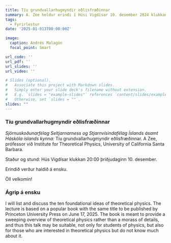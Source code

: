 ```yaml
---
title: Tíu grundvallarhugmyndir eðlisfræðinnar
summary: A. Zee heldur erindi í Húsi Vigdísar 10. desember 2024 klukkan 20:00
tags:
  - Fyrirlestur
date: '2025-01-013T00:00:00Z'

image:
  caption: Andrés Malagón
  focal_point: Smart

url_code: ''
url_pdf: ''
url_slides: ''
url_video: ''

# Slides (optional).
#   Associate this project with Markdown slides.
#   Simply enter your slide deck's filename without extension.
#   E.g. `slides = "example-slides"` references `content/slides/example-slides.md`.
#   Otherwise, set `slides = ""`.
slides: ""
---
```


### Tíu grundvallarhugmyndir eðlisfræðinnar

_Sjörnuskoðunarfélag Seltjarnarness og Stjarnvísindafélag Íslands ásamt Háskóla íslands kynna:_
Tíu grundvallarhugmyndir eðlisfræðinnar. A Zee, prófessor við Institute for Theoretical Physics, University of California Santa Barbara.

Staður og stund: Hús Vigdísar klukkan 20:00 þriðjudaginn 10. desember.

Erindið verður haldið á ensku.

Öll velkomin!

### Ágrip á ensku

I will list and discuss the ten foundational ideas of theoretical physics. The lecture is based on a popular book with the same title to be published by Princeton University Press on June 17, 2025. The book is meant to provide a sweeping overview of theoretical physics rather than a morass of details, and thus this talk may be suitable, not only for students of physics, but also for those who are interested in theoretical physics but do not know much about it.